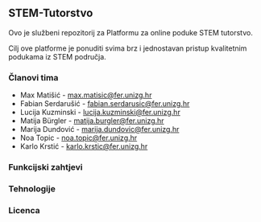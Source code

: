 ## STEM-Tutorstvo
Ovo je službeni repozitorij za Platformu za online poduke STEM tutorstvo.


Cilj ove platforme je ponuditi svima brz i jednostavan pristup kvalitetnim podukama iz STEM područja.

### Članovi tima
- Max Matišić - max.matisic@fer.unizg.hr
- Fabian Serdarušić - fabian.serdarusic@fer.unizg.hr
- Lucija Kuzminski - lucija.kuzminski@fer.unizg.hr
- Matija Bürgler - matija.burgler@fer.unizg.hr
- Marija Dundović - marija.dundovic@fer.unizg.hr
- Noa Topic - noa.topic@fer.unizg.hr
- Karlo Krstić - karlo.krstic@fer.unizg.hr

### Funkcijski zahtjevi

### Tehnologije

### Licenca
